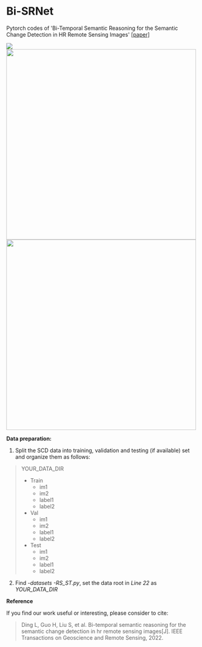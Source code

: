 # Bi-SRNet
Pytorch codes of 'Bi-Temporal Semantic Reasoning for the Semantic Change Detection in HR Remote Sensing Images' [[paper]](https://ieeexplore.ieee.org/document/9721305)


<img src="https://github.com/ggsDing/Bi-SRNet/blob/main/FlowChart.png">

<img src="https://github.com/ggsDing/Bi-SRNet/blob/main/SCLoss.png" width="500">
<img src="https://github.com/ggsDing/Bi-SRNet/blob/main/BiSR.png" width="500">

**Data preparation:**
1. Split the SCD data into training, validation and testing (if available) set and organize them as follows:

>YOUR_DATA_DIR
>  - Train
>    - im1
>    - im2
>    - label1
>    - label2
>  - Val
>    - im1
>    - im2
>    - label1
>    - label2
>  - Test
>    - im1
>    - im2
>    - label1
>    - label2
    
2. Find *-datasets -RS_ST.py*, set the data root in *Line 22* as *YOUR_DATA_DIR*

**Reference**

If you find our work useful or interesting, please consider to cite:
> Ding L, Guo H, Liu S, et al. Bi-temporal semantic reasoning for the semantic change detection in hr remote sensing images[J]. IEEE Transactions on Geoscience and Remote Sensing, 2022.
